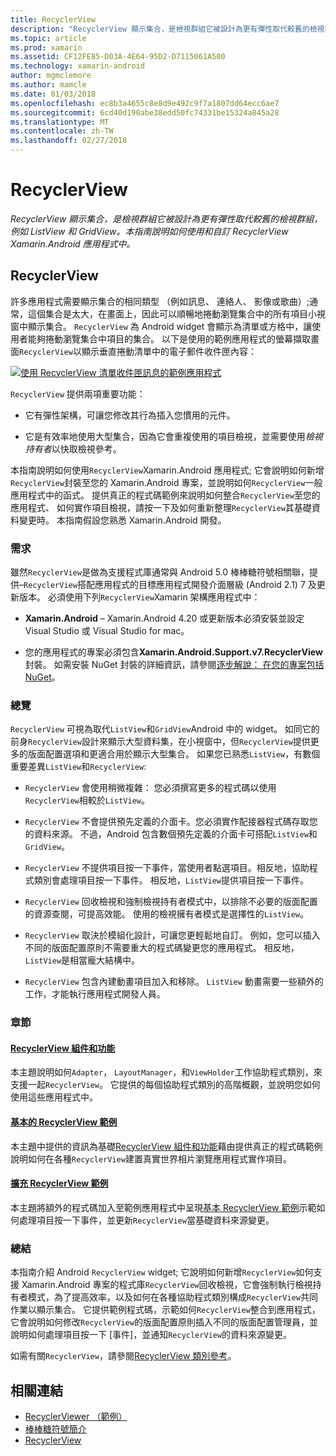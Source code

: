 ```yaml
---
title: RecyclerView
description: "RecyclerView 顯示集合，是檢視群組它被設計為更有彈性取代較舊的檢視群組，例如 ListView 和 GridView。  本指南說明如何使用和自訂 RecyclerView Xamarin.Android 應用程式中。"
ms.topic: article
ms.prod: xamarin
ms.assetid: CF12FE85-D03A-4E64-95D2-D7115061A500
ms.technology: xamarin-android
author: mgmclemore
ms.author: mamcle
ms.date: 01/03/2018
ms.openlocfilehash: ec8b3a4655c8e8d9e492c9f7a1807dd64ecc6ae7
ms.sourcegitcommit: 6cd40d190abe38edd50fc74331be15324a845a28
ms.translationtype: MT
ms.contentlocale: zh-TW
ms.lasthandoff: 02/27/2018
---
```

# <a name="recyclerview"></a>RecyclerView

_RecyclerView 顯示集合，是檢視群組它被設計為更有彈性取代較舊的檢視群組，例如 ListView 和 GridView。本指南說明如何使用和自訂 RecyclerView Xamarin.Android 應用程式中。_

## <a name="recyclerview"></a>RecyclerView

許多應用程式需要顯示集合的相同類型 （例如訊息、 連絡人、 影像或歌曲）;通常，這個集合是太大，在畫面上，因此可以順暢地捲動瀏覽集合中的所有項目小視窗中顯示集合。
`RecyclerView` 為 Android widget 會顯示為清單或方格中，讓使用者能夠捲動瀏覽集合中項目的集合。 以下是使用的範例應用程式的螢幕擷取畫面`RecyclerView`以顯示垂直捲動清單中的電子郵件收件匣內容：

[ ![使用 RecyclerView 清單收件匣訊息的範例應用程式](images/01-recyclerview-example-sml.png)](images/01-recyclerview-example.png)

`RecyclerView` 提供兩項重要功能：

-  它有彈性架構，可讓您修改其行為插入您慣用的元件。

-  它是有效率地使用大型集合，因為它會重複使用的項目檢視，並需要使用*檢視持有者*以快取檢視參考。

本指南說明如何使用`RecyclerView`Xamarin.Android 應用程式; 它會說明如何新增`RecyclerView`封裝至您的 Xamarin.Android 專案，並說明如何`RecyclerView`一般應用程式中的函式。 提供真正的程式碼範例來說明如何整合`RecyclerView`至您的應用程式、 如何實作項目檢視，請按一下及如何重新整理`RecyclerView`其基礎資料變更時。 本指南假設您熟悉 Xamarin.Android 開發。


### <a name="requirements"></a>需求

雖然`RecyclerView`是做為支援程式庫通常與 Android 5.0 棒棒糖符號相關聯，提供&ndash;`RecyclerView`搭配應用程式的目標應用程式開發介面層級 (Android 2.1) 7 及更新版本。 必須使用下列`RecyclerView`Xamarin 架構應用程式中：

-  **Xamarin.Android** &ndash; Xamarin.Android 4.20 或更新版本必須安裝並設定 Visual Studio 或 Visual Studio for mac。

-  您的應用程式的專案必須包含**Xamarin.Android.Support.v7.RecyclerView**封裝。 如需安裝 NuGet 封裝的詳細資訊，請參閱[逐步解說： 在您的專案包括 NuGet](https://docs.microsoft.com/visualstudio/mac/nuget-walkthrough)。


### <a name="overview"></a>總覽

`RecyclerView` 可視為取代`ListView`和`GridView`Android 中的 widget。 如同它的前身`RecyclerView`設計來顯示大型資料集，在小視窗中，但`RecyclerView`提供更多的版面配置選項和更適合用於顯示大型集合。 如果您已熟悉`ListView`，有數個重要差異`ListView`和`RecyclerView`:

-   `RecyclerView` 會使用稍微複雜： 您必須撰寫更多的程式碼以使用`RecyclerView`相較於`ListView`。

-   `RecyclerView` 不會提供預先定義的介面卡。您必須實作配接器程式碼存取您的資料來源。 不過，Android 包含數個預先定義的介面卡可搭配`ListView`和`GridView`。

-   `RecyclerView` 不提供項目按一下事件，當使用者點選項目。相反地，協助程式類別會處理項目按一下事件。 相反地，`ListView`提供項目按一下事件。

-   `RecyclerView` 回收檢視和強制檢視持有者模式中，以排除不必要的版面配置的資源查閱，可提高效能。 使用的檢視擁有者模式是選擇性的`ListView`。

-   `RecyclerView` 取決於模組化設計，可讓您更輕鬆地自訂。 例如，您可以插入不同的版面配置原則不需要重大的程式碼變更您的應用程式。
    相反地，`ListView`是相當龐大結構中。

-   `RecyclerView` 包含內建動畫項目加入和移除。 `ListView` 動畫需要一些額外的工作，才能執行應用程式開發人員。


### <a name="sections"></a>章節

#### <a name="recyclerview-parts-and-functionalityandroiduser-interfacelayoutsrecycler-viewparts-and-functionalitymd"></a>[RecyclerView 組件和功能](~/android/user-interface/layouts/recycler-view/parts-and-functionality.md)

本主題說明如何`Adapter`， `LayoutManager`，和`ViewHolder`工作協助程式類別，來支援一起`RecyclerView`。
它提供的每個協助程式類別的高階概觀，並說明您如何使用這些應用程式中。

#### <a name="a-basic-recyclerview-exampleandroiduser-interfacelayoutsrecycler-viewrecyclerview-examplemd"></a>[基本的 RecyclerView 範例](~/android/user-interface/layouts/recycler-view/recyclerview-example.md)

本主題中提供的資訊為基礎[RecyclerView 組件和功能](~/android/user-interface/layouts/recycler-view/parts-and-functionality.md)藉由提供真正的程式碼範例說明如何在各種`RecyclerView`建置真實世界相片瀏覽應用程式實作項目。

#### <a name="extending-the-recyclerview-exampleandroiduser-interfacelayoutsrecycler-viewextending-the-examplemd"></a>[擴充 RecyclerView 範例](~/android/user-interface/layouts/recycler-view/extending-the-example.md)

本主題將額外的程式碼加入至範例應用程式中呈現[基本 RecyclerView 範例](~/android/user-interface/layouts/recycler-view/recyclerview-example.md)示範如何處理項目按一下事件，並更新`RecyclerView`當基礎資料來源變更。


### <a name="summary"></a>總結

本指南介紹 Android `RecyclerView` widget; 它說明如何新增`RecyclerView`如何支援 Xamarin.Android 專案的程式庫`RecyclerView`回收檢視，它會強制執行檢視持有者模式，為了提高效率，以及如何在各種協助程式類別構成`RecyclerView`共同作業以顯示集合。 它提供範例程式碼，示範如何`RecyclerView`整合到應用程式，它會說明如何修改`RecyclerView`的版面配置原則插入不同的版面配置管理員，並說明如何處理項目按一下 [事件]，並通知`RecyclerView`的資料來源變更。

如需有關`RecyclerView`，請參閱[RecyclerView 類別參考](https://developer.android.com/reference/android/support/v7/widget/RecyclerView.html)。


## <a name="related-links"></a>相關連結

- [RecyclerViewer （範例）](https://developer.xamarin.com/samples/monodroid/android5.0/RecyclerViewer)
- [棒棒糖符號簡介](~/android/platform/lollipop.md)
- [RecyclerView](https://developer.android.com/reference/android/support/v7/widget/RecyclerView.html)
